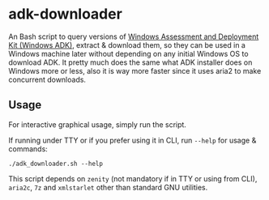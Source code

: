 # adk-downloader

An Bash script to query versions of [Windows Assessment and Deployment Kit (Windows ADK)](https://learn.microsoft.com/en-us/windows-hardware/get-started/adk-install), extract & download them, so they can be used in a Windows machine later without depending on any initial Windows OS to download ADK. It pretty much does the same what ADK installer does on Windows more or less, also it is way more faster since it uses aria2 to make concurrent downloads.



## Usage

For interactive graphical usage, simply run the script.

If running under TTY or if you prefer using it in CLI, run `--help` for usage & commands:

```
./adk_downloader.sh --help
```

This script depends on `zenity` (not mandatory if in TTY or using from CLI), `aria2c`, `7z` and `xmlstarlet` other than standard GNU utilities. 
